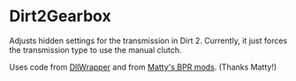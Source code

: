 # Dirt2Gearbox

Adjusts hidden settings for the transmission in Dirt 2. Currently, it just forces the transmission type to use the manual clutch.

Uses code from [DllWrapper](https://github.com/SubstituteR/DllWrapper) and from [Matty's BPR mods](https://github.com/matty-ross/bpr-mods-repository). (Thanks Matty!)
